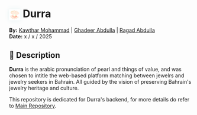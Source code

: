 <h1>
  <img src="assets/pearl.png"  width="30" height="30" style="vertical-align:middle; filter: drop-shadow(0 0 0.40rem rgba(230, 242, 243, 1));">
  Durra
</h1>

**By:** [Kawthar Mohammad](https://github.com/Kawthara-M) | [Ghadeer Abdulla](https://github.com/igha07) | [Ragad Abdulla](https://github.com/RagadAbdulla) <br>
**Date:** x / x / 2025 

## 📌 Description
**Durra** is the arabic pronunciation of pearl and things of value, and was chosen to intitle the web-based platform matching between jewelrs and jewelry seekers in Bahrain. All  guided by the vision of preserving Bahrain's jewelry heritage and culture. 

This repository is dedicated for Durra's backend, for more details do refer to [Main Repository](https://github.com/Kawthara-M/Durra).






